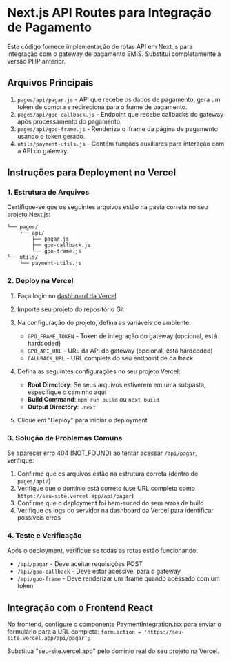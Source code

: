 
# Next.js API Routes para Integração de Pagamento

Este código fornece implementação de rotas API em Next.js para integração com o gateway de pagamento EMIS. Substitui completamente a versão PHP anterior.

## Arquivos Principais

1. `pages/api/pagar.js` - API que recebe os dados de pagamento, gera um token de compra e redireciona para o frame de pagamento.
2. `pages/api/gpo-callback.js` - Endpoint que recebe callbacks do gateway após processamento do pagamento.
3. `pages/api/gpo-frame.js` - Renderiza o iframe da página de pagamento usando o token gerado.
4. `utils/payment-utils.js` - Contém funções auxiliares para interação com a API do gateway.

## Instruções para Deployment no Vercel

### 1. Estrutura de Arquivos

Certifique-se que os seguintes arquivos estão na pasta correta no seu projeto Next.js:

```
└── pages/
    └── api/
        ├── pagar.js
        ├── gpo-callback.js
        └── gpo-frame.js
└── utils/
    └── payment-utils.js
```

### 2. Deploy na Vercel

1. Faça login no [dashboard da Vercel](https://vercel.com)
2. Importe seu projeto do repositório Git
3. Na configuração do projeto, defina as variáveis de ambiente:
   - `GPO_FRAME_TOKEN` - Token de integração do gateway (opcional, está hardcoded)
   - `GPO_API_URL` - URL da API do gateway (opcional, está hardcoded)
   - `CALLBACK_URL` - URL completa do seu endpoint de callback

4. Defina as seguintes configurações no seu projeto Vercel:
   - **Root Directory**: Se seus arquivos estiverem em uma subpasta, especifique o caminho aqui
   - **Build Command**: `npm run build` ou `next build`
   - **Output Directory**: `.next`

5. Clique em "Deploy" para iniciar o deployment

### 3. Solução de Problemas Comuns

Se aparecer erro 404 (NOT_FOUND) ao tentar acessar `/api/pagar`, verifique:

1. Confirme que os arquivos estão na estrutura correta (dentro de `pages/api/`)
2. Verifique que o domínio está correto (use URL completo como `https://seu-site.vercel.app/api/pagar`)
3. Confirme que o deployment foi bem-sucedido sem erros de build
4. Verifique os logs do servidor na dashboard da Vercel para identificar possíveis erros

### 4. Teste e Verificação

Após o deployment, verifique se todas as rotas estão funcionando:

- `/api/pagar` - Deve aceitar requisições POST
- `/api/gpo-callback` - Deve estar acessível para o gateway
- `/api/gpo-frame` - Deve renderizar um iframe quando acessado com um token

## Integração com o Frontend React

No frontend, configure o componente PaymentIntegration.tsx para enviar o formulário para a URL completa:
`form.action = 'https://seu-site.vercel.app/api/pagar';`

Substitua "seu-site.vercel.app" pelo domínio real do seu projeto na Vercel.
